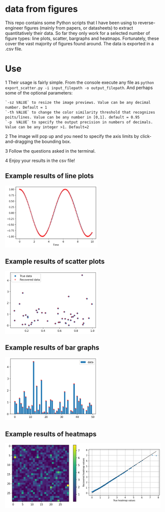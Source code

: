 # data from figures
 This repo contains some Python scripts that I have been using to reverse-engineer figures (mainly from papers, or datasheets) to extract quantitatively their data. So far they only work for a selected number of figure types: line plots, scatter, bargraphs and heatmaps. Fortunately, these cover the vast majority of figures found around. The data is exported in a .csv file.


# Use
1 Their usage is fairly simple. From the console execute any file as `python export_scatter.py -i input_filepath -o output_filepath`. And perhaps some of the optional parameters:

    `-sz VALUE` to resize the image previews. Value can be any decimal number. Default = 1
    `-th VALUE` to change the color similarity threshold that recognizes poits/lines. Value can be any number in [0,1]. default = 0.95
	`-p  VALUE` to specify the output precision in numbers of decimals. Value can be any integer >1. Default=2  

2 The image will pop up and you need to specify the axis limits by click-and-dragging the bounding box.

3 Follow the questions asked in the terminal.

4 Enjoy your results in the csv file!

## Example results of line plots
<img src="https://github.com/pyubero/data_from_figures/blob/main/example_results/results_plot.png" width="300"  />

## Example results of scatter plots
<img src="https://github.com/pyubero/data_from_figures/blob/main/example_results/results_scatter.png" width="300"  />

## Example results of bar graphs
<img src="https://github.com/pyubero/data_from_figures/blob/main/example_results/results_bar.png" width="300"  />

## Example results of heatmaps
<img src="https://github.com/pyubero/data_from_figures/blob/main/example_results/results_heatmap.png" width="600"  />